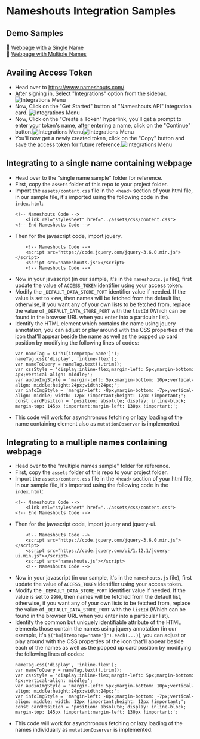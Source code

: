 # Nameshouts Integration Samples
## Demo Samples
📍 [Webpage with a Single Name](https://single-name-integration-nameshouts.netlify.app/)  
📍 [Webpage with Multiple Names](https://multiple-names-integration-nameshouts.netlify.app/)
## Availing Access Token
- Head over to https://www.nameshouts.com/
- After signing in, Select "Integrations" option from the sidebar.![Integrations Menu](https://www.brainlytic.org/images/98a11d4b-94e4-4ca6-a73c-f1536cf5ac961714741371070.png
)
- Now, Click on the "Get Started" button of "Nameshouts API" integration card. ![Integrations Menu](https://www.brainlytic.org/images/942a4343-f639-4c97-96b7-320e6ef88dde1714741286614.png
)
- Now, Click on the "Create a Token" hyperlink, you'll get a prompt to enter your token's name, after entering a name, click on the "Continue" button.![Integrations Menu](https://www.brainlytic.org/images/db3d4edb-e417-40c7-b5a8-e63f093562091714741493127.png
)![Integrations Menu](https://www.brainlytic.org/images/6f8838d2-4537-47fc-9cc1-076c83b85fa01714741531636.png
)
- You'll now get a newly created token, click on the "Copy" button and save the access token for future reference.![Integrations Menu](https://www.brainlytic.org/images/5088df57-dfb7-4e55-b09b-bdc1a43114031714741638705.png
)
## Integrating to a single name containing webpage
- Head over to the "single name sample" folder for reference.
- First, copy the `assets` folder of this repo to your project folder.
- Import the `assets/content.css` file in the `<head>` section of your html file, in our sample file, it's imported using the following code in the `index.html`:
    ```
    <!-- Nameshouts Code -->
        <link rel="stylesheet" href="../assets/css/content.css">
    <!-- End Nameshouts Code -->
    ```
- Then for the javascript code, import jquery.
    ```
        <!-- Nameshouts Code -->
        <script src="https://code.jquery.com/jquery-3.6.0.min.js"></script>
        <script src="nameshouts.js"></script>
        <!-- Nameshouts Code -->
    ```
- Now in your javascript (in our sample, it's in the `nameshouts.js` file), first update the value of `ACCESS_TOKEN` identifier using your access token.
- Modify the `_DEFAULT_DATA_STORE_PORT` identifier value if needed. If the value is set to `9999`, then names will be fetched from the default list, otherwise, if you want any of your own lists to be fetched from, replace the value of `_DEFAULT_DATA_STORE_PORT` with the `listId` (Which can be found in the browser URL when you enter into a particular list).
- Identify the HTML element which contains the name using jquery annotation, you can adjust or play around with the CSS properties of the icon that'll appear beside the name as well as the popped up card position by modifying the following lines of codes:
    ```
    var nameTag = $("h1[itemprop='name']");
    nameTag.css('display', 'inline-flex');
    var nameToQuery = nameTag.text().trim();
    var cssStyle = 'display:inline-flex;margin-left: 5px;margin-bottom: 4px;vertical-align: middle;';
    var audioImgStyle = 'margin-left: 5px;margin-bottom: 10px;vertical-align: middle;height:24px;width:24px;';
    var infoImgStyle = 'margin-left: -8px;margin-bottom: -7px;vertical-align: middle; width: 12px !important;height: 12px !important;';
    const cardPosition = 'position: absolute; display: inline-block; margin-top: 145px !important;margin-left: 130px !important;';
    ```
- This code will work for asynchronous fetching or lazy loading of the name containing element also as `mutationObserver` is implemented.
## Integrating to a multiple names containing webpage
- Head over to the "multiple names sample" folder for reference.
- First, copy the `assets` folder of this repo to your project folder.
- Import the `assets/content.css` file in the `<head>` section of your html file, in our sample file, it's imported using the following code in the `index.html`:
    ```
    <!-- Nameshouts Code -->
        <link rel="stylesheet" href="../assets/css/content.css">
    <!-- End Nameshouts Code -->
    ```
- Then for the javascript code, import jquery and jquery-ui.
    ```
        <!-- Nameshouts Code -->
        <script src="https://code.jquery.com/jquery-3.6.0.min.js"></script>
        <script src="https://code.jquery.com/ui/1.12.1/jquery-ui.min.js"></script>
        <script src="nameshouts.js"></script>
        <!-- Nameshouts Code -->
    ```
- Now in your javascript (in our sample, it's in the `nameshouts.js` file), first update the value of `ACCESS_TOKEN` identifier using your access token.
- Modify the `_DEFAULT_DATA_STORE_PORT` identifier value if needed. If the value is set to `9999`, then names will be fetched from the default list, otherwise, if you want any of your own lists to be fetched from, replace the value of `_DEFAULT_DATA_STORE_PORT` with the `listId` (Which can be found in the browser URL when you enter into a particular list).
- Identify the common but uniquely identifiable attribute of the HTML elements those contain the names using jquery annotation (in our example, it's `$("h4[itemprop='name']").each(...)`), you can adjust or play around with the CSS properties of the icon that'll appear beside each of the names as well as the popped up card position by modifying the following lines of codes:
    ```
    nameTag.css('display', 'inline-flex');
    var nameToQuery = nameTag.text().trim();
    var cssStyle = 'display:inline-flex;margin-left: 5px;margin-bottom: 4px;vertical-align: middle;';
    var audioImgStyle = 'margin-left: 5px;margin-bottom: 10px;vertical-align: middle;height:24px;width:24px;';
    var infoImgStyle = 'margin-left: -8px;margin-bottom: -7px;vertical-align: middle; width: 12px !important;height: 12px !important;';
    const cardPosition = 'position: absolute; display: inline-block; margin-top: 145px !important;margin-left: 130px !important;';
    ```
- This code will work for asynchronous fetching or lazy loading of the names individually as `mutationObserver` is implemented.